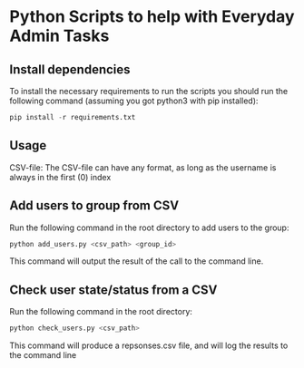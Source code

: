 # Python Scripts to help with Everyday Admin Tasks

## Install dependencies
To install the necessary requirements to run the scripts you should run the following command (assuming you got python3 with pip installed):
```py
pip install -r requirements.txt
```

## Usage
CSV-file: The CSV-file can have any format, as long as the username is always in the first (0) index

## Add users to group from CSV
Run the following command in the root directory to add users to the group: 
```py
python add_users.py <csv_path> <group_id>
```
This command will output the result of the call to the command line.

## Check user state/status from a CSV

Run the following command in the root directory:
```py
python check_users.py <csv_path>
```
This command will produce a repsonses.csv file, and will log the results to the command line
